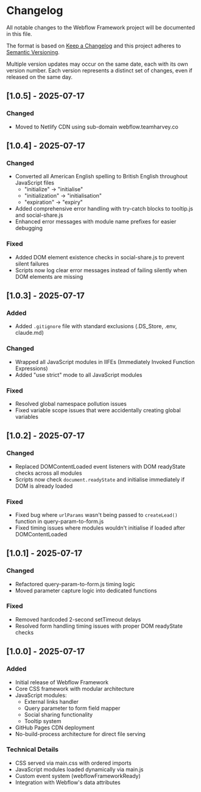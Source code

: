 # Changelog

All notable changes to the Webflow Framework project will be documented in this file.

The format is based on [Keep a Changelog](https://keepachangelog.com/en/1.0.0/)
and this project adheres to [Semantic Versioning](https://semver.org/spec/v2.0.0.html).

Multiple version updates may occur on the same date, each with its own version number.
Each version represents a distinct set of changes, even if released on the same day.

## [1.0.5] - 2025-07-17

### Changed

- Moved to Netlify CDN using sub-domain webflow.teamharvey.co

## [1.0.4] - 2025-07-17

### Changed

- Converted all American English spelling to British English throughout JavaScript files
  - "initialize" → "initialise"
  - "initialization" → "initialisation"
  - "expiration" → "expiry"
- Added comprehensive error handling with try-catch blocks to tooltip.js and social-share.js
- Enhanced error messages with module name prefixes for easier debugging

### Fixed

- Added DOM element existence checks in social-share.js to prevent silent failures
- Scripts now log clear error messages instead of failing silently when DOM elements are missing

## [1.0.3] - 2025-07-17

### Added

- Added `.gitignore` file with standard exclusions (.DS_Store, .env, claude.md)

### Changed

- Wrapped all JavaScript modules in IIFEs (Immediately Invoked Function Expressions)
- Added "use strict" mode to all JavaScript modules

### Fixed

- Resolved global namespace pollution issues
- Fixed variable scope issues that were accidentally creating global variables

## [1.0.2] - 2025-07-17

### Changed

- Replaced DOMContentLoaded event listeners with DOM readyState checks across all modules
- Scripts now check `document.readyState` and initialise immediately if DOM is already loaded

### Fixed

- Fixed bug where `urlParams` wasn't being passed to `createLead()` function in query-param-to-form.js
- Fixed timing issues where modules wouldn't initialise if loaded after DOMContentLoaded

## [1.0.1] - 2025-07-17

### Changed

- Refactored query-param-to-form.js timing logic
- Moved parameter capture logic into dedicated functions

### Fixed

- Removed hardcoded 2-second setTimeout delays
- Resolved form handling timing issues with proper DOM readyState checks

## [1.0.0] - 2025-07-17

### Added

- Initial release of Webflow Framework
- Core CSS framework with modular architecture
- JavaScript modules:
  - External links handler
  - Query parameter to form field mapper
  - Social sharing functionality
  - Tooltip system
- GitHub Pages CDN deployment
- No-build-process architecture for direct file serving

### Technical Details

- CSS served via main.css with ordered imports
- JavaScript modules loaded dynamically via main.js
- Custom event system (webflowFrameworkReady)
- Integration with Webflow's data attributes
